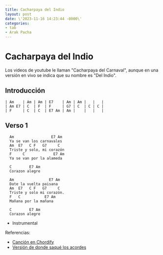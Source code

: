 ```yaml
---
title: Cacharpaya del Indio
layout: post
date: \'2023-11-16 14:23:44 -0000\'
categories:
- tab
- Arak Pacha
---
```


# Cacharpaya del Indio

Los videos de youtube le llaman "Cacharpaya del Carnaval", aunque en una versión en vivo se indica que su nombre es "Del Indio".

## Introducción

~~~
| Am    | Am | Am | E7    | Am | Am |   |   |
| Am E7 | C  | F  | F     | G7 | C  | C | C |
| F     | C  | C  | E7 Am | Am |    |   |   |
~~~

## Verso 1

~~~
  Am                 E7 Am
  Ya se van los carnavales
  Am  E7   C F   G7     C
  Triste y solo, mi corazón
  F     C             E7 Am
  Ya se van por la alameda
  
  C        E7 Am
  Corazon alegre
~~~

~~~
  Am                E7 Am
  Date la vuelta paisana
  Am  E7   C F   G7     C
  Triste y solo mi corazón.
  F   C           E7 Am
  Mañana por la mañana
  
  C        E7 Am
  Corazon alegre
~~~

* Instrumental

Referencias:

- [Canción en Chordify](https://chordify.net/chords/cacharpaya-de-carnaval-arak-pacha-topic-2)
- [Versión de donde saqué los acordes](https://www.youtube.com/watch?v=Ji1izuT5azA&t=3475s)
